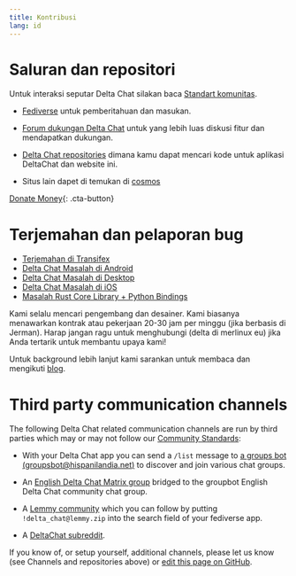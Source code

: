 ```yaml
---
title: Kontribusi
lang: id
---
```


# Saluran dan repositori

Untuk interaksi seputar Delta Chat silakan baca [Standart komunitas](community-standards).

- [Fediverse](https://chaos.social/web/@delta) untuk pemberitahuan dan masukan.

- [Forum dukungan Delta Chat](https://support.delta.chat) untuk yang lebih luas
diskusi fitur dan mendapatkan dukungan.

- [Delta Chat repositories](https://github.com/deltachat/) dimana kamu dapat
mencari kode untuk aplikasi DeltaChat dan website ini.

- Situs lain dapet di temukan di [cosmos](https://cosmos.delta.chat)

[Donate Money](donate){: .cta-button}

# Terjemahan dan pelaporan bug

- [Terjemahan di Transifex](https://www.transifex.com/delta-chat/public/)
- [Delta Chat Masalah di Android](https://github.com/deltachat/deltachat-android/issues)
- [Delta Chat Masalah di Desktop](https://github.com/deltachat/deltachat-desktop/issues)
- [Delta Chat Masalah di iOS](https://github.com/deltachat/deltachat-ios/issues)
- [Masalah Rust Core Library + Python Bindings](https://github.com/deltachat/deltachat-core-rust/issues)

Kami selalu mencari pengembang dan desainer.
Kami biasanya menawarkan kontrak atau pekerjaan 20-30 jam per minggu (jika berbasis di Jerman).
Harap jangan ragu untuk menghubungi (delta di merlinux eu)
jika Anda tertarik untuk membantu upaya kami!

Untuk background lebih lanjut kami sarankan untuk membaca dan mengikuti [blog](https://delta.chat/en/blog).


# Third party communication channels 

The following Delta Chat related communication channels are run by third parties
which may or may not follow our [Community Standards](community-standards): 

- With your Delta Chat app you can send a `/list` message to 
  [a groups bot (groupsbot@hispanilandia.net)](mailto:groupsbot@hispanilandia.net)
  to discover and join various chat groups.

- An [English Delta Chat Matrix group](https://app.element.io/#/room/#Delta.Chat:matrix.org)
  bridged to the groupbot English Delta Chat community chat group.

- A [Lemmy community](https://lemmy.zip/c/delta_chat)
  which you can follow by putting `!delta_chat@lemmy.zip` 
  into the search field of your fediverse app.

- A [DeltaChat subreddit](https://old.reddit.com/r/DeltaChat/).

If you know of, or setup yourself, additional channels,
please let us know (see Channels and repositories above)
or [edit this page on GitHub](https://github.com/deltachat/deltachat-pages/edit/master/en/contribute.md).
